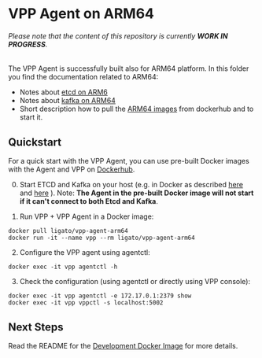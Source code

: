 # VPP Agent on ARM64

###### Please note that the content of this repository is currently **WORK IN PROGRESS**.

The VPP Agent is successfully built also for ARM64 platform.
In this folder you find the documentation related to ARM64:
- Notes about [etcd on ARM6][3]
- Notes about [kafka on ARM64][2]
- Short description how to pull the [ARM64 images][4] from dockerhub and to start it. 

## Quickstart

For a quick start with the VPP Agent, you can use pre-built Docker images with
the Agent and VPP on [Dockerhub][1].

0. Start ETCD and Kafka on your host (e.g. in Docker as described [here][3] and [here][2] ).
   Note: **The Agent in the pre-built Docker image will not start if it can't 
   connect to both Etcd and Kafka**.

1. Run VPP + VPP Agent in a Docker image:
```
docker pull ligato/vpp-agent-arm64
docker run -it --name vpp --rm ligato/vpp-agent-arm64
```

2. Configure the VPP agent using agentctl:
```
docker exec -it vpp agentctl -h
```

3. Check the configuration (using agentctl or directly using VPP console):
```
docker exec -it vpp agentctl -e 172.17.0.1:2379 show
docker exec -it vpp vppctl -s localhost:5002
```

## Next Steps
Read the README for the [Development Docker Image](docker/dev/README.md) for more details.

[1]: https://hub.docker.com/r/ligato/vpp-agent-arm64/
[2]: docs/arm64/kafka.md
[3]: docs/arm64/etcd.md
[4]: docs/arm64/docker_images.md
